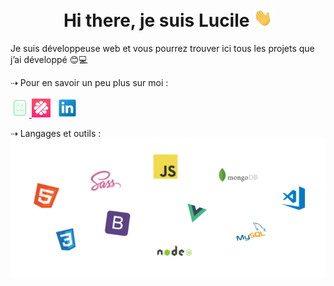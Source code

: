 <h1 align="center"> Hi there, je suis Lucile <img src="https://github.com/LucileGombert/LucileGombert/blob/main/images/wave.gif" width="30px"></h1>

Je suis développeuse web et vous pourrez trouver ici tous les projets que j’ai développé :blush::computer:


 ⇢ Pour en savoir un peu plus sur moi :
<br>
<br><a href="https://www.malt.fr/profile/lucilegombert"><img height="30" src="https://github.com/LucileGombert/LucileGombert/blob/main/images/icons8-cv-40.png">
<a href="https://www.malt.fr/profile/lucilegombert"><img height="30" src="https://github.com/LucileGombert/LucileGombert/blob/main/images/logomalt.jpg"></a>&nbsp;&nbsp;
<a href="https://www.linkedin.com/in/lucile-gombert/"><img height="30" src="https://github.com/LucileGombert/LucileGombert/blob/main/images/linkedin.png"></a>




⇢ Langages et outils :
![](https://github.com/LucileGombert/LucileGombert/blob/main/images/icons.png)
